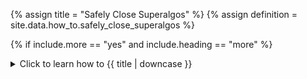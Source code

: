 <!--------------------------------------------- TITLE AND DEFINITION starts -->

{% assign title = "Safely Close Superalgos" %}
{% assign definition = site.data.how_to.safely_close_superalgos %}

<!--------------------------------------------- TITLE AND DEFINITION ends -->

{% if include.more == "yes" and include.heading == "more" %}
<details class='detailsCollapsible'><summary class='nobr'>Click to learn how to {{ title | downcase }}
</summary>
{% endif %}

{% if include.heading != "" and include.heading != "more" %}
{{include.heading}} How to {{title}}
{% endif %}

{% if include.table == "yes" %}
<table class='definitionTable'><tr><td>
{% endif %}

{% if include.definition == "bold" %}
<strong><i>In brief: </i>{{ definition }}</strong>
{% else %}
{% if include.definition != "no" %}
<strong><i>In brief: </i></strong> {{ definition }}
{% endif %}
{% endif %}

{% if include.table == "yes" %}
</td></tr></table>
{% endif %}

{% if include.more == "yes" and include.content == "more" and include.heading != "more" %}
<details class='detailsCollapsible'><summary class='nobr'>Click to learn how to {{ title | downcase }}
</summary>
{% endif %}

{% if include.content != "no" %}

<!--------------------------------------------- CONTENT starts -->

The backend application runs independently from the frontend browser-based application. You may close the browser at any point without affecting your data-mining operation or the bots you may be running in your testing or prodution environments. Once you restart the browser and navigate to the correct URL, the frontend app reconnects with the backend and you regain control over the whole operation.

{% include important.html content="If you wish to completely close Superalgos and stop all operations, there is a safe way to do this while preventing the corruption of files that may be processing at any point." %}

## Start Here

**1. Close all <a data-toggle="tooltip" data-original-title="{{site.data.network.data_mining}}">data-mining</a> tasks**. Select *Stop All Exchange Tasks* on the data mining node menu.

**2. Close all tasks in the <a data-toggle="tooltip" data-original-title="{{site.data.network.testing_environment}}">testing environment</a> and the <a data-toggle="tooltip" data-original-title="{{site.data.network.production_environment}}">production environment</a>**. Select *Stop All Task Managers* in the testing and production environment nodes menus.

**3. Wait a few seconds until all tasks are stopped and close the browser**.

**4. Wait for about one minute until all activity stops in the console, then close it**.

<!--------------------------------------------- CONTENT ends -->

{% endif %}

{% if include.more == "yes" and include.extended == "more" and include.content != "more" and include.heading != "more" %}
<details class='detailsCollapsible'><summary class='nobr'>Click to learn how to {{ title | downcase }}{{plural}}
</summary>
{% endif %}

{% if include.extended != "no" %}

<!--------------------------------------------- EXTENDED starts -->

XXXXXXXXXXXXXXXXXXXXXXXXXXXXXXXXXXXXXXXXXXXXXXXXXXXXXX

<!--------------------------------------------- EXTENDED ends -->

{% endif %}

{% if include.more == "yes" %}
</details>
{% endif %}